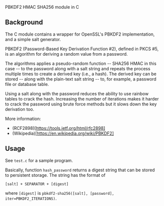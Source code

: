 PBKDF2 HMAC SHA256 module in C

## Background
The C module contains a wrapper for OpenSSL's PBKDF2 implementation, and a simple salt generator.

PBKDF2 (Password-Based Key Derivation Function #2), defined in PKCS #5, is an algorithm for deriving a random value from a password.

The algorithms applies a pseudo-random function -- SHA256 HMAC in this case -- to the password along with a salt string and repeats the process multiple times to create a derived key (i.e., a hash). The derived key can be stored -- along with the plain-text salt string -- to, for example, a password file or database table.

Using a salt along with the password reduces the ability to use rainbow tables to crack the hash. Increasing the number of iterations makes it harder to crack the password using brute force methods but it slows down the key derivation too.

More information:
* (RCF2898)[https://tools.ietf.org/html/rfc2898]
* (Wikipedia)[https://en.wikipedia.org/wiki/PBKDF2]

## Usage
See `test.c` for a sample program.

Basically, function `hash_password` returns a digest string that can be stored to persistent storage. The string has the format of
```
[salt] + SEPARATOR + [digest]
```
where `[digest]` is `pbkdf2-sha256([salt], [password], iter=PBKDF2_ITERATIONS)`.
